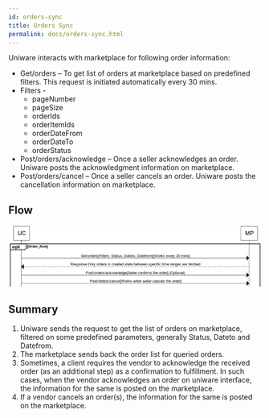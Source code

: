```yaml
---
id: orders-sync
title: Orders Sync
permalink: docs/orders-sync.html
---
```


Uniware interacts with marketplace for following order information:
-	Get/orders – To get list of orders at marketplace based on predefined filters. This request is initiated automatically every 30 mins.
-	Filters - 
    -	pageNumber
    -	pageSize
    -	orderIds
    -	orderItemIds
    -	orderDateFrom
    -	orderDateTo
    -	orderStatus
-	Post/orders/acknowledge – Once a seller acknowledges an order. Uniware posts the acknowledgment information on marketplace.
-	Post/orders/cancel – Once a seller cancels an order. Uniware posts the cancellation information on marketplace.

## Flow
![flow_order_sync](../images/docs/flow_order_sync.png)

## Summary

1.	Uniware sends the request to get the list of orders on marketplace, filtered on some predefined parameters, generally Status, Dateto and Datefrom.
2.	The marketplace sends back the order list for queried orders.
3.	Sometimes, a client requires the vendor to acknowledge the received order (as an additional step) as a confirmation to fulfillment. In such cases, when the vendor acknowledges an order on uniware interface, the information for the same is posted on the marketplace.
4.	If a vendor cancels an order(s), the information for the same is posted on the marketplace.


